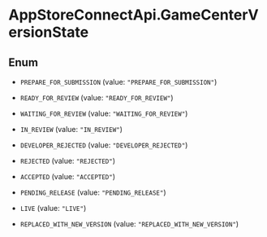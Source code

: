 # AppStoreConnectApi.GameCenterVersionState

## Enum


* `PREPARE_FOR_SUBMISSION` (value: `"PREPARE_FOR_SUBMISSION"`)

* `READY_FOR_REVIEW` (value: `"READY_FOR_REVIEW"`)

* `WAITING_FOR_REVIEW` (value: `"WAITING_FOR_REVIEW"`)

* `IN_REVIEW` (value: `"IN_REVIEW"`)

* `DEVELOPER_REJECTED` (value: `"DEVELOPER_REJECTED"`)

* `REJECTED` (value: `"REJECTED"`)

* `ACCEPTED` (value: `"ACCEPTED"`)

* `PENDING_RELEASE` (value: `"PENDING_RELEASE"`)

* `LIVE` (value: `"LIVE"`)

* `REPLACED_WITH_NEW_VERSION` (value: `"REPLACED_WITH_NEW_VERSION"`)


